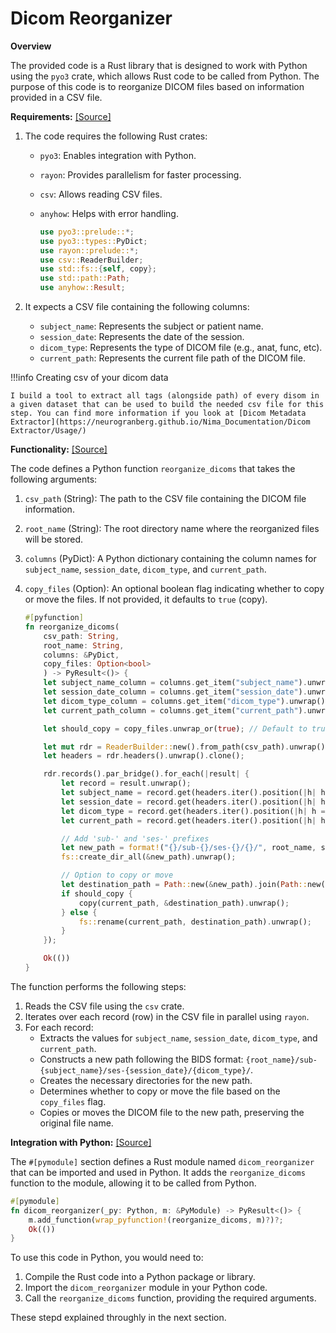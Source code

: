 # Dicom Reorganizer

**Overview**

The provided code is a Rust library that is designed to work with Python using the `pyo3` crate, which allows Rust code to be called from Python. The purpose of this code is to reorganize DICOM files based on information provided in a CSV file.

**Requirements:** [[Source]]()

1. The code requires the following Rust crates:
    - `pyo3`: Enables integration with Python.
    - `rayon`: Provides parallelism for faster processing.
    - `csv`: Allows reading CSV files.
    - `anyhow`: Helps with error handling.

        ```rust
        use pyo3::prelude::*;
        use pyo3::types::PyDict;
        use rayon::prelude::*;
        use csv::ReaderBuilder;
        use std::fs::{self, copy};
        use std::path::Path;
        use anyhow::Result;
        ```

2. It expects a CSV file containing the following columns:
    - `subject_name`: Represents the subject or patient name.
    - `session_date`: Represents the date of the session.
    - `dicom_type`: Represents the type of DICOM file (e.g., anat, func, etc).
    - `current_path`: Represents the current file path of the DICOM file.


!!!info Creating csv of your dicom data

    I build a tool to extract all tags (alongside path) of every disom in a given dataset that can be used to build the needed csv file for this step. You can find more information if you look at [Dicom Metadata Extractor](https://neurogranberg.github.io/Nima_Documentation/Dicom Extractor/Usage/)

**Functionality:** [[Source]]()

The code defines a Python function `reorganize_dicoms` that takes the following arguments:

1. `csv_path` (String): The path to the CSV file containing the DICOM file information.
2. `root_name` (String): The root directory name where the reorganized files will be stored.
3. `columns` (PyDict): A Python dictionary containing the column names for `subject_name`, `session_date`, `dicom_type`, and `current_path`.
4. `copy_files` (Option<bool>): An optional boolean flag indicating whether to copy or move the files. If not provided, it defaults to `true` (copy).



    ```rust
    #[pyfunction]
    fn reorganize_dicoms(
        csv_path: String,
        root_name: String,
        columns: &PyDict,
        copy_files: Option<bool>
        ) -> PyResult<()> {
        let subject_name_column = columns.get_item("subject_name").unwrap().extract::<&str>().unwrap();
        let session_date_column = columns.get_item("session_date").unwrap().extract::<&str>().unwrap();
        let dicom_type_column = columns.get_item("dicom_type").unwrap().extract::<&str>().unwrap();
        let current_path_column = columns.get_item("current_path").unwrap().extract::<&str>().unwrap();

        let should_copy = copy_files.unwrap_or(true); // Default to true if not specified

        let mut rdr = ReaderBuilder::new().from_path(csv_path).unwrap();
        let headers = rdr.headers().unwrap().clone();

        rdr.records().par_bridge().for_each(|result| {
            let record = result.unwrap();
            let subject_name = record.get(headers.iter().position(|h| h == subject_name_column).unwrap()).unwrap();
            let session_date = record.get(headers.iter().position(|h| h == session_date_column).unwrap()).unwrap();
            let dicom_type = record.get(headers.iter().position(|h| h == dicom_type_column).unwrap()).unwrap();
            let current_path = record.get(headers.iter().position(|h| h == current_path_column).unwrap()).unwrap();

            // Add 'sub-' and 'ses-' prefixes
            let new_path = format!("{}/sub-{}/ses-{}/{}/", root_name, subject_name, session_date, dicom_type);
            fs::create_dir_all(&new_path).unwrap();

            // Option to copy or move
            let destination_path = Path::new(&new_path).join(Path::new(current_path).file_name().unwrap());
            if should_copy {
                copy(current_path, &destination_path).unwrap();
            } else {
                fs::rename(current_path, destination_path).unwrap();
            }
        });

        Ok(())
    }
    ```

The function performs the following steps:

1. Reads the CSV file using the `csv` crate.
2. Iterates over each record (row) in the CSV file in parallel using `rayon`.
3. For each record:
    - Extracts the values for `subject_name`, `session_date`, `dicom_type`, and `current_path`.
    - Constructs a new path following the BIDS format: `{root_name}/sub-{subject_name}/ses-{session_date}/{dicom_type}/`.
    - Creates the necessary directories for the new path.
    - Determines whether to copy or move the file based on the `copy_files` flag.
    - Copies or moves the DICOM file to the new path, preserving the original file name.

**Integration with Python:**  [[Source]]()

The `#[pymodule]` section defines a Rust module named `dicom_reorganizer` that can be imported and used in Python. It adds the `reorganize_dicoms` function to the module, allowing it to be called from Python.

```rust
#[pymodule]
fn dicom_reorganizer(_py: Python, m: &PyModule) -> PyResult<()> {
    m.add_function(wrap_pyfunction!(reorganize_dicoms, m)?)?;
    Ok(())
}
```

To use this code in Python, you would need to:

1. Compile the Rust code into a Python package or library.
2. Import the `dicom_reorganizer` module in your Python code.
3. Call the `reorganize_dicoms` function, providing the required arguments.

These stepd explained throughly in the next section.